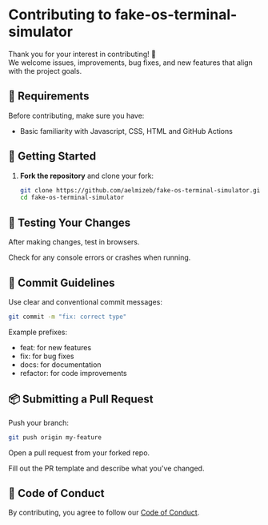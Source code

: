 # Contributing to fake-os-terminal-simulator

Thank you for your interest in contributing! 🎉  
We welcome issues, improvements, bug fixes, and new features that align with the project goals.

## 🧰 Requirements

Before contributing, make sure you have:

- Basic familiarity with Javascript, CSS, HTML and GitHub Actions

## 🚀 Getting Started

1. **Fork the repository** and clone your fork:
   ```bash
   git clone https://github.com/aelmizeb/fake-os-terminal-simulator.git
   cd fake-os-terminal-simulator
   ```


## 🧪 Testing Your Changes
After making changes, test in browsers.

Check for any console errors or crashes when running.

## 📝 Commit Guidelines
Use clear and conventional commit messages:
   ```bash
   git commit -m "fix: correct type"
   ```

Example prefixes:

- feat: for new features
- fix: for bug fixes
- docs: for documentation
- refactor: for code improvements

## 📦 Submitting a Pull Request
Push your branch:
   ```bash
   git push origin my-feature
   ```

Open a pull request from your forked repo.

Fill out the PR template and describe what you've changed.

## 🤝 Code of Conduct
By contributing, you agree to follow our [Code of Conduct](https://github.com/aelmizeb/fake-os-terminal-simulator/blob/main/CODE_OF_CONDUCT.md).
